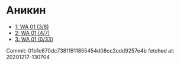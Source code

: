# Аникин
- [1: WA 01 (3/8)](1.md)
- [2: WA 01 (4/7)](2.md)
- [3: WA 01 (0/33)](3.md)

Commit: 01b1c670dc73811911855454d08cc2cdd9257e4b
 fetched at: 20201217-130704
